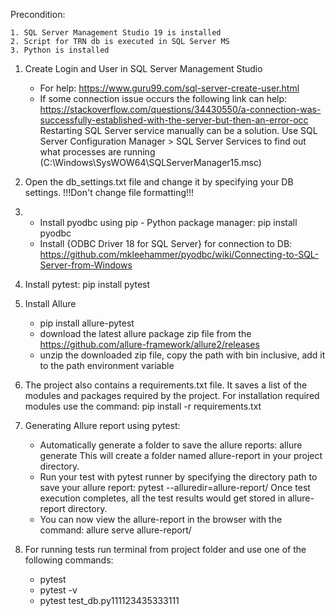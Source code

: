 Precondition: 

	1. SQL Server Management Studio 19 is installed
	2. Script for TRN db is executed in SQL Server MS
	3. Python is installed

1) Create Login and User in SQL Server Management Studio
	- For help: https://www.guru99.com/sql-server-create-user.html
	- If some connection issue occurs the following link can help:
	https://stackoverflow.com/questions/34430550/a-connection-was-successfully-established-with-the-server-but-then-an-error-occ
	Restarting SQL Server service manually can be a solution.
	Use SQL Server Configuration Manager > SQL Server Services to find out what processes are running (C:\Windows\SysWOW64\SQLServerManager15.msc)
	
2) Open the db_settings.txt file and change it by specifying your DB settings.
   !!!Don't change file formatting!!!
	
3) - Install pyodbc using pip - Python package manager: pip install pyodbc 
   - Install {ODBC Driver 18 for SQL Server} for connection to DB:
	 https://github.com/mkleehammer/pyodbc/wiki/Connecting-to-SQL-Server-from-Windows
	 
4) Install pytest: pip install pytest

5) Install Allure
    - pip install allure-pytest
	- download the latest allure package zip file from the https://github.com/allure-framework/allure2/releases
	- unzip the downloaded zip file, copy the path with bin inclusive, add it to the path environment variable
	
6) The project also contains a requirements.txt file. It saves a list of the modules and packages required by the project. 
    For installation required modules use the command: pip install -r requirements.txt	

7) Generating Allure report using pytest:
	- Automatically generate a folder to save the allure reports: allure generate
	  This will create a folder named allure-report in your project directory.
	- Run your test with pytest runner by specifying the directory path to save your allure report: pytest --alluredir=allure-report/
	  Once test execution completes, all the test results would get stored in allure-report directory.
	- You can now view the allure-report in the browser with the command: allure serve allure-report/
	
8) For running tests run terminal from project folder and use one of the following commands: 
	- pytest
	- pytest -v
	- pytest test_db.py111123435333111
